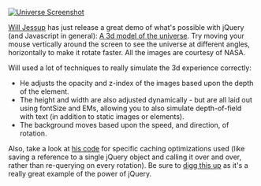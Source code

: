 [![Universe
Screenshot](http://blog.jquery.com/wp-content/uploads/2006/08/planets.png)](http://www.willjessup.com/sandbox/jquery/solar_system/rotator.html)

[Will Jessup](http://www.willjessup.com/) has just release a great demo
of what's possible with jQuery (and Javascript in general): [A 3d model
of the
universe](http://www.willjessup.com/sandbox/jquery/solar_system/rotator.html).
Try moving your mouse vertically around the screen to see the universe
at different angles, horizontally to make it rotate faster. All the
images are courtesy of NASA.

Will used a lot of techniques to really simulate the 3d experience
correctly:

-   He adjusts the opacity and z-index of the images based upon the
    depth of the element.
-   The height and width are also adjusted dynamically - but are all
    laid out using fontSize and EMs, allowing you to also simulate
    depth-of-field with text (in addition to static images or elements).
-   The background moves based upon the speed, and direction, of
    rotation.

Also, take a look at [his
code](http://www.willjessup.com/sandbox/jquery/solar_system/js/rotator.js)
for specific caching optimizations used (like saving a reference to a
single jQuery object and calling it over and over, rather than
re-querying on every rotation). Be sure to [digg this
up](http://digg.com/programming/Solar_system_made_from_JavaScript) as
it's a really great example of the power of jQuery.
